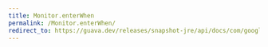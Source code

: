 ```yaml
---
title: Monitor.enterWhen
permalink: /Monitor.enterWhen/
redirect_to: https://guava.dev/releases/snapshot-jre/api/docs/com/google/common/util/concurrent/Monitor.html#enterWhen-com.google.common.util.concurrent.Monitor.Guard-
---
```

